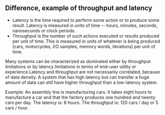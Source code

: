 ## Difference, example of throughput and latency

* Latency is the time required to perform some action or to produce some result. Latency is measured in units of time -- hours, minutes, seconds, nanoseconds or clock periods.
* Throughput is the number of such actions executed or results produced per unit of time. This is measured in units of whatever is being produced (cars, motorcycles, I/O samples, memory words, iterations) per unit of time.

Many systems can be characterized as dominated either by throughput limitations or by latency limitations in terms of end-user utility or experience.Latency and throughput are not necessarily correlated, because of data density. A system that has high latency but can transfer a huge amount of data can still have higher throughput than a low-latency system.

Example:
An assembly line is manufacturing cars. It takes eight hours to manufacture a car and that the factory produces one hundred and twenty cars per day.
The latency is: 8 hours.
The throughput is: 120 cars / day or 5 cars / hour.
